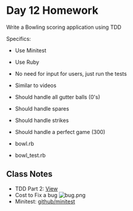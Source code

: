 Day 12 Homework
===============================


Write a Bowling scoring application using TDD

Specifics:

* Use Minitest
* Use Ruby
* No need for input for users, just run the tests
* Similar to videos

* Should handle all gutter balls (0's)
* Should handle spares
* Should handle strikes
* Should handle a perfect game (300)


* bowl.rb
* bowl_test.rb


Class Notes
-------------------------

* TDD Part 2: [View](http://cleancoders.com/episode/clean-code-episode-6-p2/view)
* Cost to Fix a bug
![bug.png](http://arthurminduca.files.wordpress.com/2014/03/bugs.png?w=590)
* Minitest: [github/minitest](https://github.com/seattlerb/minitest)
